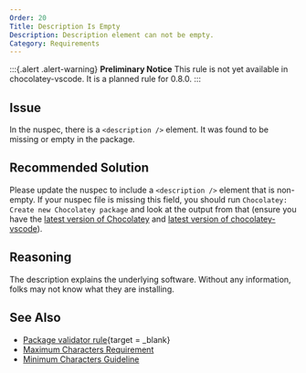 ```yaml
---
Order: 20
Title: Description Is Empty
Description: Description element can not be empty.
Category: Requirements
---
```


:::{.alert .alert-warning}
**Preliminary Notice**
This rule is not yet available in chocolatey-vscode.
It is a planned rule for 0.8.0.
:::

## Issue

In the nuspec, there is a `<description />` element. It was found to be missing or empty in the package.

## Recommended Solution

Please update the nuspec to include a `<description />` element that is non-empty.
If your nuspec file is missing this field, you should run `Chocolatey: Create new Chocolatey package` and look at the output from that (ensure you have the [latest version of Chocolatey](https://chocolatey.org/packages?q=id%3Achocolatey) and [latest version of chocolatey-vscode](https://chocolatey.org/packages/chocolatey-vscode)).

## Reasoning

The description explains the underlying software. Without any information, folks may not know what they are installing.

## See Also

- [Package validator rule](https://github.com/chocolatey/package-validator/wiki/DescriptionNotEmpty){target = _blank}
- [Maximum Characters Requirement](choco0003)
- [Minimum Characters Guideline](choco1001)
